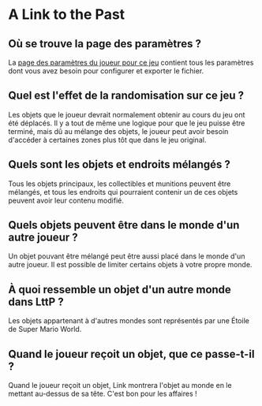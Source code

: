 # A Link to the Past

## Où se trouve la page des paramètres ?

La [page des paramètres du joueur pour ce jeu](../player-settings) contient tous les paramètres dont vous avez besoin 
pour configurer et exporter le fichier.

## Quel est l'effet de la randomisation sur ce jeu ?

Les objets que le joueur devrait normalement obtenir au cours du jeu ont été déplacés. Il y a tout de même une logique
pour que le jeu puisse être terminé, mais dû au mélange des objets, le joueur peut avoir besoin d'accéder à certaines
zones plus tôt que dans le jeu original.

## Quels sont les objets et endroits mélangés ?

Tous les objets principaux, les collectibles et munitions peuvent être mélangés, et tous les endroits qui
pourraient contenir un de ces objets peuvent avoir leur contenu modifié.

## Quels objets peuvent être dans le monde d'un autre joueur ?

Un objet pouvant être mélangé peut être aussi placé dans le monde d'un autre joueur. Il est possible de limiter certains
objets à votre propre monde.

## À quoi ressemble un objet d'un autre monde dans LttP ?

Les objets appartenant à d'autres mondes sont représentés par une Étoile de Super Mario World.

## Quand le joueur reçoit un objet, que ce passe-t-il ?

Quand le joueur reçoit un objet, Link montrera l'objet au monde en le mettant au-dessus de sa tête. C'est bon pour
les affaires !


